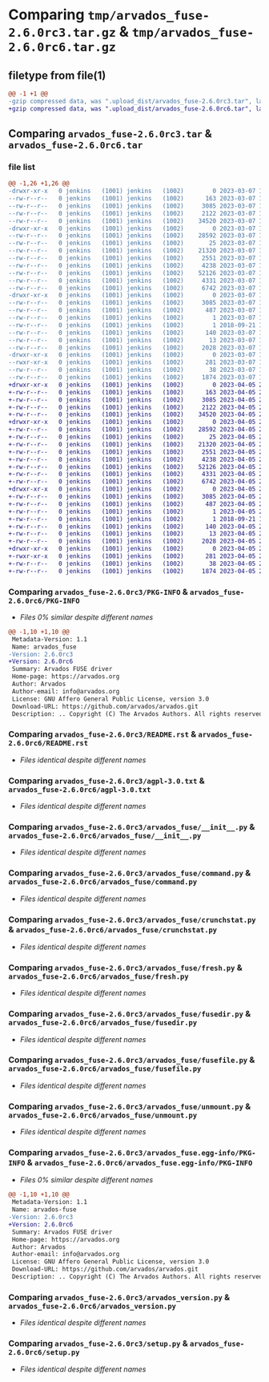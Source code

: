 # Comparing `tmp/arvados_fuse-2.6.0rc3.tar.gz` & `tmp/arvados_fuse-2.6.0rc6.tar.gz`

## filetype from file(1)

```diff
@@ -1 +1 @@
-gzip compressed data, was ".upload_dist/arvados_fuse-2.6.0rc3.tar", last modified: Tue Mar  7 19:02:35 2023, max compression
+gzip compressed data, was ".upload_dist/arvados_fuse-2.6.0rc6.tar", last modified: Wed Apr  5 20:17:24 2023, max compression
```

## Comparing `arvados_fuse-2.6.0rc3.tar` & `arvados_fuse-2.6.0rc6.tar`

### file list

```diff
@@ -1,26 +1,26 @@
-drwxr-xr-x   0 jenkins   (1001) jenkins   (1002)        0 2023-03-07 19:02:35.000000 arvados_fuse-2.6.0rc3/
--rw-r--r--   0 jenkins   (1001) jenkins   (1002)      163 2023-03-07 19:02:18.000000 arvados_fuse-2.6.0rc3/MANIFEST.in
--rw-r--r--   0 jenkins   (1001) jenkins   (1002)     3085 2023-03-07 19:02:35.000000 arvados_fuse-2.6.0rc3/PKG-INFO
--rw-r--r--   0 jenkins   (1001) jenkins   (1002)     2122 2023-03-07 19:02:18.000000 arvados_fuse-2.6.0rc3/README.rst
--rw-r--r--   0 jenkins   (1001) jenkins   (1002)    34520 2023-03-07 19:02:18.000000 arvados_fuse-2.6.0rc3/agpl-3.0.txt
-drwxr-xr-x   0 jenkins   (1001) jenkins   (1002)        0 2023-03-07 19:02:35.000000 arvados_fuse-2.6.0rc3/arvados_fuse/
--rw-r--r--   0 jenkins   (1001) jenkins   (1002)    28592 2023-03-07 19:02:18.000000 arvados_fuse-2.6.0rc3/arvados_fuse/__init__.py
--rw-r--r--   0 jenkins   (1001) jenkins   (1002)       25 2023-03-07 19:02:35.000000 arvados_fuse-2.6.0rc3/arvados_fuse/_version.py
--rw-r--r--   0 jenkins   (1001) jenkins   (1002)    21320 2023-03-07 19:02:18.000000 arvados_fuse-2.6.0rc3/arvados_fuse/command.py
--rw-r--r--   0 jenkins   (1001) jenkins   (1002)     2551 2023-03-07 19:02:18.000000 arvados_fuse-2.6.0rc3/arvados_fuse/crunchstat.py
--rw-r--r--   0 jenkins   (1001) jenkins   (1002)     4238 2023-03-07 19:02:18.000000 arvados_fuse-2.6.0rc3/arvados_fuse/fresh.py
--rw-r--r--   0 jenkins   (1001) jenkins   (1002)    52126 2023-03-07 19:02:18.000000 arvados_fuse-2.6.0rc3/arvados_fuse/fusedir.py
--rw-r--r--   0 jenkins   (1001) jenkins   (1002)     4331 2023-03-07 19:02:18.000000 arvados_fuse-2.6.0rc3/arvados_fuse/fusefile.py
--rw-r--r--   0 jenkins   (1001) jenkins   (1002)     6742 2023-03-07 19:02:18.000000 arvados_fuse-2.6.0rc3/arvados_fuse/unmount.py
-drwxr-xr-x   0 jenkins   (1001) jenkins   (1002)        0 2023-03-07 19:02:35.000000 arvados_fuse-2.6.0rc3/arvados_fuse.egg-info/
--rw-r--r--   0 jenkins   (1001) jenkins   (1002)     3085 2023-03-07 19:02:35.000000 arvados_fuse-2.6.0rc3/arvados_fuse.egg-info/PKG-INFO
--rw-r--r--   0 jenkins   (1001) jenkins   (1002)      487 2023-03-07 19:02:35.000000 arvados_fuse-2.6.0rc3/arvados_fuse.egg-info/SOURCES.txt
--rw-r--r--   0 jenkins   (1001) jenkins   (1002)        1 2023-03-07 19:02:35.000000 arvados_fuse-2.6.0rc3/arvados_fuse.egg-info/dependency_links.txt
--rw-r--r--   0 jenkins   (1001) jenkins   (1002)        1 2018-09-21 15:00:40.000000 arvados_fuse-2.6.0rc3/arvados_fuse.egg-info/not-zip-safe
--rw-r--r--   0 jenkins   (1001) jenkins   (1002)      140 2023-03-07 19:02:35.000000 arvados_fuse-2.6.0rc3/arvados_fuse.egg-info/requires.txt
--rw-r--r--   0 jenkins   (1001) jenkins   (1002)       13 2023-03-07 19:02:35.000000 arvados_fuse-2.6.0rc3/arvados_fuse.egg-info/top_level.txt
--rw-r--r--   0 jenkins   (1001) jenkins   (1002)     2028 2023-03-07 19:02:18.000000 arvados_fuse-2.6.0rc3/arvados_version.py
-drwxr-xr-x   0 jenkins   (1001) jenkins   (1002)        0 2023-03-07 19:02:35.000000 arvados_fuse-2.6.0rc3/bin/
--rwxr-xr-x   0 jenkins   (1001) jenkins   (1002)      281 2023-03-07 19:02:18.000000 arvados_fuse-2.6.0rc3/bin/arv-mount
--rw-r--r--   0 jenkins   (1001) jenkins   (1002)       38 2023-03-07 19:02:35.000000 arvados_fuse-2.6.0rc3/setup.cfg
--rw-r--r--   0 jenkins   (1001) jenkins   (1002)     1874 2023-03-07 19:02:18.000000 arvados_fuse-2.6.0rc3/setup.py
+drwxr-xr-x   0 jenkins   (1001) jenkins   (1002)        0 2023-04-05 20:17:24.000000 arvados_fuse-2.6.0rc6/
+-rw-r--r--   0 jenkins   (1001) jenkins   (1002)      163 2023-04-05 20:17:08.000000 arvados_fuse-2.6.0rc6/MANIFEST.in
+-rw-r--r--   0 jenkins   (1001) jenkins   (1002)     3085 2023-04-05 20:17:24.000000 arvados_fuse-2.6.0rc6/PKG-INFO
+-rw-r--r--   0 jenkins   (1001) jenkins   (1002)     2122 2023-04-05 20:17:08.000000 arvados_fuse-2.6.0rc6/README.rst
+-rw-r--r--   0 jenkins   (1001) jenkins   (1002)    34520 2023-04-05 20:17:08.000000 arvados_fuse-2.6.0rc6/agpl-3.0.txt
+drwxr-xr-x   0 jenkins   (1001) jenkins   (1002)        0 2023-04-05 20:17:24.000000 arvados_fuse-2.6.0rc6/arvados_fuse/
+-rw-r--r--   0 jenkins   (1001) jenkins   (1002)    28592 2023-04-05 20:17:08.000000 arvados_fuse-2.6.0rc6/arvados_fuse/__init__.py
+-rw-r--r--   0 jenkins   (1001) jenkins   (1002)       25 2023-04-05 20:17:23.000000 arvados_fuse-2.6.0rc6/arvados_fuse/_version.py
+-rw-r--r--   0 jenkins   (1001) jenkins   (1002)    21320 2023-04-05 20:17:08.000000 arvados_fuse-2.6.0rc6/arvados_fuse/command.py
+-rw-r--r--   0 jenkins   (1001) jenkins   (1002)     2551 2023-04-05 20:17:08.000000 arvados_fuse-2.6.0rc6/arvados_fuse/crunchstat.py
+-rw-r--r--   0 jenkins   (1001) jenkins   (1002)     4238 2023-04-05 20:17:08.000000 arvados_fuse-2.6.0rc6/arvados_fuse/fresh.py
+-rw-r--r--   0 jenkins   (1001) jenkins   (1002)    52126 2023-04-05 20:17:08.000000 arvados_fuse-2.6.0rc6/arvados_fuse/fusedir.py
+-rw-r--r--   0 jenkins   (1001) jenkins   (1002)     4331 2023-04-05 20:17:08.000000 arvados_fuse-2.6.0rc6/arvados_fuse/fusefile.py
+-rw-r--r--   0 jenkins   (1001) jenkins   (1002)     6742 2023-04-05 20:17:08.000000 arvados_fuse-2.6.0rc6/arvados_fuse/unmount.py
+drwxr-xr-x   0 jenkins   (1001) jenkins   (1002)        0 2023-04-05 20:17:24.000000 arvados_fuse-2.6.0rc6/arvados_fuse.egg-info/
+-rw-r--r--   0 jenkins   (1001) jenkins   (1002)     3085 2023-04-05 20:17:23.000000 arvados_fuse-2.6.0rc6/arvados_fuse.egg-info/PKG-INFO
+-rw-r--r--   0 jenkins   (1001) jenkins   (1002)      487 2023-04-05 20:17:23.000000 arvados_fuse-2.6.0rc6/arvados_fuse.egg-info/SOURCES.txt
+-rw-r--r--   0 jenkins   (1001) jenkins   (1002)        1 2023-04-05 20:17:23.000000 arvados_fuse-2.6.0rc6/arvados_fuse.egg-info/dependency_links.txt
+-rw-r--r--   0 jenkins   (1001) jenkins   (1002)        1 2018-09-21 15:00:40.000000 arvados_fuse-2.6.0rc6/arvados_fuse.egg-info/not-zip-safe
+-rw-r--r--   0 jenkins   (1001) jenkins   (1002)      140 2023-04-05 20:17:23.000000 arvados_fuse-2.6.0rc6/arvados_fuse.egg-info/requires.txt
+-rw-r--r--   0 jenkins   (1001) jenkins   (1002)       13 2023-04-05 20:17:23.000000 arvados_fuse-2.6.0rc6/arvados_fuse.egg-info/top_level.txt
+-rw-r--r--   0 jenkins   (1001) jenkins   (1002)     2028 2023-04-05 20:17:08.000000 arvados_fuse-2.6.0rc6/arvados_version.py
+drwxr-xr-x   0 jenkins   (1001) jenkins   (1002)        0 2023-04-05 20:17:24.000000 arvados_fuse-2.6.0rc6/bin/
+-rwxr-xr-x   0 jenkins   (1001) jenkins   (1002)      281 2023-04-05 20:17:08.000000 arvados_fuse-2.6.0rc6/bin/arv-mount
+-rw-r--r--   0 jenkins   (1001) jenkins   (1002)       38 2023-04-05 20:17:24.000000 arvados_fuse-2.6.0rc6/setup.cfg
+-rw-r--r--   0 jenkins   (1001) jenkins   (1002)     1874 2023-04-05 20:17:08.000000 arvados_fuse-2.6.0rc6/setup.py
```

### Comparing `arvados_fuse-2.6.0rc3/PKG-INFO` & `arvados_fuse-2.6.0rc6/PKG-INFO`

 * *Files 0% similar despite different names*

```diff
@@ -1,10 +1,10 @@
 Metadata-Version: 1.1
 Name: arvados_fuse
-Version: 2.6.0rc3
+Version: 2.6.0rc6
 Summary: Arvados FUSE driver
 Home-page: https://arvados.org
 Author: Arvados
 Author-email: info@arvados.org
 License: GNU Affero General Public License, version 3.0
 Download-URL: https://github.com/arvados/arvados.git
 Description: .. Copyright (C) The Arvados Authors. All rights reserved.
```

### Comparing `arvados_fuse-2.6.0rc3/README.rst` & `arvados_fuse-2.6.0rc6/README.rst`

 * *Files identical despite different names*

### Comparing `arvados_fuse-2.6.0rc3/agpl-3.0.txt` & `arvados_fuse-2.6.0rc6/agpl-3.0.txt`

 * *Files identical despite different names*

### Comparing `arvados_fuse-2.6.0rc3/arvados_fuse/__init__.py` & `arvados_fuse-2.6.0rc6/arvados_fuse/__init__.py`

 * *Files identical despite different names*

### Comparing `arvados_fuse-2.6.0rc3/arvados_fuse/command.py` & `arvados_fuse-2.6.0rc6/arvados_fuse/command.py`

 * *Files identical despite different names*

### Comparing `arvados_fuse-2.6.0rc3/arvados_fuse/crunchstat.py` & `arvados_fuse-2.6.0rc6/arvados_fuse/crunchstat.py`

 * *Files identical despite different names*

### Comparing `arvados_fuse-2.6.0rc3/arvados_fuse/fresh.py` & `arvados_fuse-2.6.0rc6/arvados_fuse/fresh.py`

 * *Files identical despite different names*

### Comparing `arvados_fuse-2.6.0rc3/arvados_fuse/fusedir.py` & `arvados_fuse-2.6.0rc6/arvados_fuse/fusedir.py`

 * *Files identical despite different names*

### Comparing `arvados_fuse-2.6.0rc3/arvados_fuse/fusefile.py` & `arvados_fuse-2.6.0rc6/arvados_fuse/fusefile.py`

 * *Files identical despite different names*

### Comparing `arvados_fuse-2.6.0rc3/arvados_fuse/unmount.py` & `arvados_fuse-2.6.0rc6/arvados_fuse/unmount.py`

 * *Files identical despite different names*

### Comparing `arvados_fuse-2.6.0rc3/arvados_fuse.egg-info/PKG-INFO` & `arvados_fuse-2.6.0rc6/arvados_fuse.egg-info/PKG-INFO`

 * *Files 0% similar despite different names*

```diff
@@ -1,10 +1,10 @@
 Metadata-Version: 1.1
 Name: arvados-fuse
-Version: 2.6.0rc3
+Version: 2.6.0rc6
 Summary: Arvados FUSE driver
 Home-page: https://arvados.org
 Author: Arvados
 Author-email: info@arvados.org
 License: GNU Affero General Public License, version 3.0
 Download-URL: https://github.com/arvados/arvados.git
 Description: .. Copyright (C) The Arvados Authors. All rights reserved.
```

### Comparing `arvados_fuse-2.6.0rc3/arvados_version.py` & `arvados_fuse-2.6.0rc6/arvados_version.py`

 * *Files identical despite different names*

### Comparing `arvados_fuse-2.6.0rc3/setup.py` & `arvados_fuse-2.6.0rc6/setup.py`

 * *Files identical despite different names*

